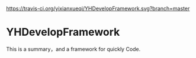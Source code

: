 https://travis-ci.org/yixianxueqi/YHDevelopFramework.svg?branch=master

# YHDevelopFramework
This is a summary，and a framework for quickly Code.



